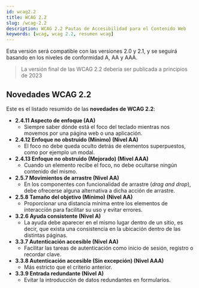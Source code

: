 ```yaml
---
id: wcag2.2
title: WCAG 2.2
slug: /wcag-2.2
description: WCAG 2.2 Pautas de Accesibilidad para el Contenido Web
keywords: [wcag, wcag 2.2, resumen wcag]
---
```


Esta versión será compatible con las versiones 2.0 y 2.1, y se seguirá basando en los niveles de conformidad A, AA y AAA.

> La versión final de las WCAG 2.2 debería ser publicada a principios de 2023

## Novedades WCAG 2.2

Este es el listado resumido de las **novedades de WCAG 2.2**:

- **2.4.11 Aspecto de enfoque (AA)**
  - Siempre saber dónde está el foco del teclado mientras nos movemos por una página web o una aplicación.
- **2.4.12 Enfoque no obstruido (Mínimo) (Nivel AA)**
  - El foco no debe queda oculto detrás de elementos superpuestos, como por ejemplo un modal.
- **2.4.13 Enfoque no obstruido (Mejorado) (Mivel AAA)**
  - Cuando un elemento recibe el foco, no debe ocultarse ningún contenido del mismo.
- **2.5.7 Movimientos de arrastre (Nivel AA)**
  - En los componentes con funcionalidad de arrastre <span lang="en">(_drag and drop_)</span>, debe ofrecerse alguna alternativa a dicha acción de arrastre.
- **2.5.8 Tamaño del objetivo (Mínimo) (Nivel AA)**
  - Proporcionar una distancia mínima entre los elementos de interacción para facilitar su uso y evitar errores.
- **3.2.6 Ayuda consistente (Nivel A)**
  - La ayuda debe aparecer en el mismo lugar dentro de un sitio, es decir, que exista una consistencia en la ubicación dentro de las distintas páginas.
- **3.3.7 Autenticación accesible (Nivel AA)**
  - Facilitar las tareas de autenticación como inicio de sesión, registro o recordar clave.
- **3.3.8 Autenticación accesible (Sin excepción) (Nivel AAA)**
  - Más estricto que el criterio anterior.
- **3.3.9 Entrada redundante (Nivel A)**
  - Evitar la introducción de datos redundantes en formularios.
